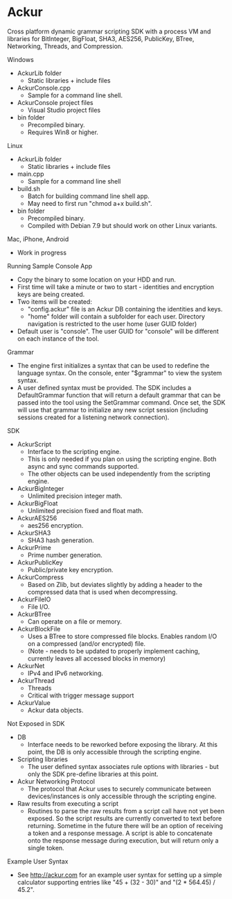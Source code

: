 # Ackur
Cross platform dynamic grammar scripting SDK with a process VM and libraries for BitInteger, BigFloat, SHA3, AES256, PublicKey, BTree, Networking, Threads, and Compression.

Windows
- AckurLib folder
   - Static libraries + include files
- AckurConsole.cpp
   - Sample for a command line shell.
- AckurConsole project files
   - Visual Studio project files
- bin folder
   - Precompiled binary.
   - Requires Win8 or higher.

Linux
- AckurLib folder
   - Static libraries + include files
- main.cpp
   - Sample for a command line shell
- build.sh
   - Batch for building command line shell app. 
   - May need to first run "chmod a+x build.sh".
- bin folder
   - Precompiled binary.
   - Compiled with Debian 7.9 but should work on other Linux variants.

Mac, iPhone, Android
- Work in progress

Running Sample Console App
- Copy the binary to some location on your HDD and run.
- First time will take a minute or two to start - identities and encryption keys are being created.
- Two items will be created:
    * "config.ackur" file is an Ackur DB containing the identities and keys. 
    * "home" folder will contain a subfolder for each user. Directory navigation is restricted to the user home (user GUID folder)
- Default user is "console". The user GUID for "console" will be different on each instance of the tool.

Grammar
- The engine first initializes a syntax that can be used to redefine the language syntax. On the console, enter "$grammar" to view the system syntax.
- A user defined syntax must be provided. The SDK includes a DefaultGrammar function that will return a default grammar that can be passed into the tool using the SetGrammar command. Once set, the SDK will use that grammar to initialize any new script session (including sessions created for a listening network connection). 

SDK
- AckurScript
   - Interface to the scripting engine.
   - This is only needed if you plan on using the scripting engine. Both async and sync commands supported.
   - The other objects can be used independently from the scripting engine.
- AckurBigInteger
   - Unlimited precision integer math.
- AckurBigFloat
   - Unlimited precision fixed and float math. 
- AckurAES256
   - aes256 encryption.
- AckurSHA3
   - SHA3 hash generation.
- AckurPrime
   - Prime number generation.
- AckurPublicKey
   - Public/private key encryption.
- AckurCompress
   - Based on Zlib, but deviates slightly by adding a header to the compressed data that is used when decompressing.
- AckurFileIO
   - File I/O. 
- AckurBTree
   - Can operate on a file or memory.
- AckurBlockFile
   - Uses a BTree to store compressed file blocks. Enables random I/O on a compressed (and/or encrypted) file.
   - (Note - needs to be updated to properly implement caching, currently leaves all accessed blocks in memory)
- AckurNet
   - IPv4 and IPv6 networking.
- AckurThread
   - Threads
   - Critical with trigger message support
- AckurValue
   - Ackur data objects.

Not Exposed in SDK
- DB
   - Interface needs to be reworked before exposing the library. At this point, the DB is only accessible through the scripting engine.
- Scripting libraries
   - The user defined syntax associates rule options with libraries - but only the SDK pre-define libraries at this point.
- Ackur Networking Protocol
   - The protocol that Ackur uses to securely communicate between devices/instances is only accessible through the scripting engine.
- Raw results from executing a script
   - Routines to parse the raw results from a script call have not yet been exposed. So the script results are currently converted to text before returning. Sometime in the future there will be an option of receiving a token and a response message. A script is able to concatenate onto the response message during execution, but will return only a single token.

Example User Syntax
- See http://ackur.com for an example user syntax for setting up a simple calculator supporting entries like "45 + (32 - 30)" and "(2 * 564.45) / 45.2".
